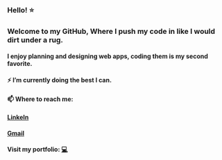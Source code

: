 ### Hello!  :star:
### Welcome to my GitHub, Where I push my code in like I would dirt under a rug.
#### I enjoy planning and designing web apps, coding them is my second favorite. 

####  :zap: I’m currently doing the best I can.
#### 📫 Where to reach me: 
#### [LinkeIn](https://www.linkedin.com/in/angz07/)
#### [Gmail](angiezafra07@gmail.com)

#### Visit my portfolio: [:computer:](https://angie-zafra.surge.sh/)


<!--
**angt08/angt08** is a ✨ _special_ ✨ repository because its `README.md` (this file) appears on your GitHub profile.

Here are some ideas to get you started:

- 🔭 I’m currently working on ...
- 🌱 I’m currently learning ...
- 👯 I’m looking to collaborate on ...
- 🤔 I’m looking for help with ...
- 💬 Ask me about ...
- 📫 How to reach me: ...
- 😄 Pronouns: ...
- ⚡ Fun fact: ...
-->
